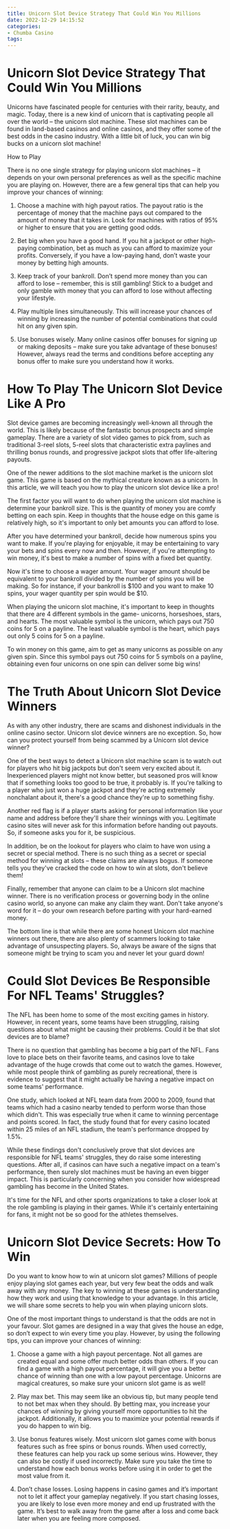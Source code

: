 ```yaml
---
title: Unicorn Slot Device Strategy That Could Win You Millions
date: 2022-12-29 14:15:52
categories:
- Chumba Casino
tags:
---
```



#  Unicorn Slot Device Strategy That Could Win You Millions

Unicorns have fascinated people for centuries with their rarity, beauty, and magic. Today, there is a new kind of unicorn that is captivating people all over the world – the unicorn slot machine. These slot machines can be found in land-based casinos and online casinos, and they offer some of the best odds in the casino industry. With a little bit of luck, you can win big bucks on a unicorn slot machine!

How to Play

There is no one single strategy for playing unicorn slot machines – it depends on your own personal preferences as well as the specific machine you are playing on. However, there are a few general tips that can help you improve your chances of winning:

1. Choose a machine with high payout ratios. The payout ratio is the percentage of money that the machine pays out compared to the amount of money that it takes in. Look for machines with ratios of 95% or higher to ensure that you are getting good odds.

2. Bet big when you have a good hand. If you hit a jackpot or other high-paying combination, bet as much as you can afford to maximize your profits. Conversely, if you have a low-paying hand, don’t waste your money by betting high amounts.

3. Keep track of your bankroll. Don’t spend more money than you can afford to lose – remember, this is still gambling! Stick to a budget and only gamble with money that you can afford to lose without affecting your lifestyle.

4. Play multiple lines simultaneously. This will increase your chances of winning by increasing the number of potential combinations that could hit on any given spin.

5. Use bonuses wisely. Many online casinos offer bonuses for signing up or making deposits – make sure you take advantage of these bonuses! However, always read the terms and conditions before accepting any bonus offer to make sure you understand how it works.

#  How To Play The Unicorn Slot Device Like A Pro

Slot device games are becoming increasingly well-known all through the world. This is likely because of the fantastic bonus prospects and simple gameplay. There are a variety of slot video games to pick from, such as traditional 3-reel slots, 5-reel slots that characteristic extra paylines and thrilling bonus rounds, and progressive jackpot slots that offer life-altering payouts.

One of the newer additions to the slot machine market is the unicorn slot game. This game is based on the mythical creature known as a unicorn. In this article, we will teach you how to play the unicorn slot device like a pro!

The first factor you will want to do when playing the unicorn slot machine is determine your bankroll size. This is the quantity of money you are comfy betting on each spin. Keep in thoughts that the house edge on this game is relatively high, so it's important to only bet amounts you can afford to lose.

After you have determined your bankroll, decide how numerous spins you want to make. If you're playing for enjoyable, it may be entertaining to vary your bets and spins every now and then. However, if you're attempting to win money, it's best to make a number of spins with a fixed bet quantity.

Now it's time to choose a wager amount. Your wager amount should be equivalent to your bankroll divided by the number of spins you will be making. So for instance, if your bankroll is $100 and you want to make 10 spins, your wager quantity per spin would be $10.

When playing the unicorn slot machine, it's important to keep in thoughts that there are 4 different symbols in the game- unicorns, horseshoes, stars, and hearts. The most valuable symbol is the unicorn, which pays out 750 coins for 5 on a payline. The least valuable symbol is the heart, which pays out only 5 coins for 5 on a payline.

To win money on this game, aim to get as many unicorns as possible on any given spin. Since this symbol pays out 750 coins for 5 symbols on a payline, obtaining even four unicorns on one spin can deliver some big wins!



#  The Truth About Unicorn Slot Device Winners

As with any other industry, there are scams and dishonest individuals in the online casino sector. Unicorn slot device winners are no exception. So, how can you protect yourself from being scammed by a Unicorn slot device winner?

One of the best ways to detect a Unicorn slot machine scam is to watch out for players who hit big jackpots but don't seem very excited about it. Inexperienced players might not know better, but seasoned pros will know that if something looks too good to be true, it probably is. If you're talking to a player who just won a huge jackpot and they're acting extremely nonchalant about it, there's a good chance they're up to something fishy.

Another red flag is if a player starts asking for personal information like your name and address before they'll share their winnings with you. Legitimate casino sites will never ask for this information before handing out payouts. So, if someone asks you for it, be suspicious.

In addition, be on the lookout for players who claim to have won using a secret or special method. There is no such thing as a secret or special method for winning at slots – these claims are always bogus. If someone tells you they've cracked the code on how to win at slots, don't believe them!

Finally, remember that anyone can claim to be a Unicorn slot machine winner. There is no verification process or governing body in the online casino world, so anyone can make any claim they want. Don't take anyone's word for it – do your own research before parting with your hard-earned money.

The bottom line is that while there are some honest Unicorn slot machine winners out there, there are also plenty of scammers looking to take advantage of unsuspecting players. So, always be aware of the signs that someone might be trying to scam you and never let your guard down!

#  Could Slot Devices Be Responsible For NFL Teams' Struggles?

The NFL has been home to some of the most exciting games in history. However, in recent years, some teams have been struggling, raising questions about what might be causing their problems. Could it be that slot devices are to blame?

There is no question that gambling has become a big part of the NFL. Fans love to place bets on their favorite teams, and casinos love to take advantage of the huge crowds that come out to watch the games. However, while most people think of gambling as purely recreational, there is evidence to suggest that it might actually be having a negative impact on some teams' performance.

One study, which looked at NFL team data from 2000 to 2009, found that teams which had a casino nearby tended to perform worse than those which didn't. This was especially true when it came to winning percentage and points scored. In fact, the study found that for every casino located within 25 miles of an NFL stadium, the team's performance dropped by 1.5%.

While these findings don't conclusively prove that slot devices are responsible for NFL teams' struggles, they do raise some interesting questions. After all, if casinos can have such a negative impact on a team's performance, then surely slot machines must be having an even bigger impact. This is particularly concerning when you consider how widespread gambling has become in the United States.

It's time for the NFL and other sports organizations to take a closer look at the role gambling is playing in their games. While it's certainly entertaining for fans, it might not be so good for the athletes themselves.

#  Unicorn Slot Device Secrets: How To Win

Do you want to know how to win at unicorn slot games? Millions of people enjoy playing slot games each year, but very few beat the odds and walk away with any money. The key to winning at these games is understanding how they work and using that knowledge to your advantage. In this article, we will share some secrets to help you win when playing unicorn slots.

One of the most important things to understand is that the odds are not in your favour. Slot games are designed in a way that gives the house an edge, so don’t expect to win every time you play. However, by using the following tips, you can improve your chances of winning:

1) Choose a game with a high payout percentage. Not all games are created equal and some offer much better odds than others. If you can find a game with a high payout percentage, it will give you a better chance of winning than one with a low payout percentage. Unicorns are magical creatures, so make sure your unicorn slot game is as well!

2) Play max bet. This may seem like an obvious tip, but many people tend to not bet max when they should. By betting max, you increase your chances of winning by giving yourself more opportunities to hit the jackpot. Additionally, it allows you to maximize your potential rewards if you do happen to win big.

3) Use bonus features wisely. Most unicorn slot games come with bonus features such as free spins or bonus rounds. When used correctly, these features can help you rack up some serious wins. However, they can also be costly if used incorrectly. Make sure you take the time to understand how each bonus works before using it in order to get the most value from it.

4) Don’t chase losses. Losing happens in casino games and it’s important not to let it affect your gameplay negatively. If you start chasing losses, you are likely to lose even more money and end up frustrated with the game. It’s best to walk away from the game after a loss and come back later when you are feeling more composed.